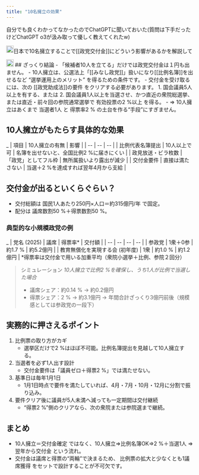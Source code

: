 ```yaml
---
title: "10名擁立の効果"
---
```


自分でも良くわかってなかったのでChatGPTに聞いておいた(質問は下手だったけどChatGPT o3が汲み取って優しく教えてくれたw)

<img src='https://scrapbox.io/api/pages/nishio/nishio/icon' alt='nishio.icon' height="19.5"/>日本で10名擁立することで[[政党交付金]]にどういう影響があるかを解説して

<img src='https://scrapbox.io/api/pages/nishio/o3/icon' alt='o3.icon' height="19.5"/>
## ざっくり結論
- 「候補者10人を立てる」だけでは政党交付金は１円も出ません。
- 10人擁立は、公選法上「[[みなし政党]]」扱いになり[[比例名簿]]を出せるなど “選挙運用上のメリット” を得るための条件です。
- 交付金を受け取るには、次の [[政党助成法]]の要件 をクリアする必要があります。
    1. 国会議員5人以上を有する、または
    2. 国会議員1人以上を当選させ、かつ直近の衆院総選挙、または直近・前々回の参院通常選挙で 有効投票の2 %以上 を得る。
- => 10人擁立はあくまで 当選者1人 と 得票率2 % の土台を作る“手段”にすぎません。

## 10人擁立がもたらす具体的な効果
_
| 項目 | 10人擁立の有無 | 影響 |
| -- | -- | -- |
| 比例代表名簿提出 | 10人以上で可 | 名簿を出せないと、全国比例2 %に届きにくい |
| 政見放送・ビラ枚数 | 「政党」としてフル枠 | 無所属扱いより露出が減少 |
| 交付金要件 | 直接は満たさない | 当選＋2 %を達成すれば翌年4月から支給 |

## 交付金が出るといくらぐらい？
- 交付総額は 国民1人あたり250円×人口＝約315億円/年 で固定。
- 配分は 議席数割50 %＋得票数割50 %。

### 典型的な小規模政党の例
_
| 党名 (2025) | 議席 | 得票率* | 交付額 |
| -- | -- | -- | -- |
| 参政党 | 1衆＋0参 | 約1.7 % | 約5.2億円 |
| 教育無償化を実現する会 (初年度) | 1衆 | 約1.0 % | 約1.2億円 |
*得票率は交付金で用いる加重平均（衆院小選挙＋比例、参院２回分）

>  シミュレーション
>  *10人擁立で比例2 %を確保し、うち1人が比例で当選した場合*
>
>  * 議席シェア：約0.14 % → 約0.2億円
>  * 得票シェア：2 % → 約3.1億円
>    → 年間合計ざっくり3億円前後（規模感としては参政党の一段下）

## 実務的に押さえるポイント
1. 比例票の取り方がカギ
    - 選挙区だけで2 %はほぼ不可能。比例名簿提出を見越して10人擁立する。
2. 当選者を必ず1人出す設計
    - 交付金要件は「議員ゼロ＋得票2 %」では満たせない。
3. 基準日は毎年1月1日
    - 1月1日時点で要件を満たしていれば、4月・7月・10月・12月に分割で振り込み。
4. 要件クリア後に議員が5人未満へ減っても一定期間は交付継続
    - “得票2 %”側のクリアなら、次の衆院または参院選まで継続。

## まとめ
- 10人擁立＝交付金確定 ではなく、10人擁立⇒比例名簿OK⇒2 %＋当選1人 ⇒ 翌年から交付金 という流れ。
- 交付金は議席と得票の“両輪”で決まるため、 比例票の拡大と少なくとも1議席獲得 をセットで設計することが不可欠です。
